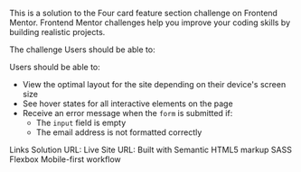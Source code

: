 This is a solution to the Four card feature section challenge on Frontend Mentor. Frontend Mentor challenges help you improve your coding skills by building realistic projects.

The challenge
Users should be able to:

Users should be able to:

- View the optimal layout for the site depending on their device's screen size
- See hover states for all interactive elements on the page
- Receive an error message when the `form` is submitted if:
  - The `input` field is empty
  - The email address is not formatted correctly
  
Links
Solution URL: 
Live Site URL:
Built with
Semantic HTML5 markup
SASS
Flexbox
Mobile-first workflow